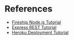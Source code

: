 # References

* [Fireship Node.js Tutorial]("https://youtu.be/ENrzD9HAZK4")
* [Express REST Tutorial](https://www.youtube.com/watch?v=-MTSQjw5DrM)
* [Heroku Deployment Tutorial]("https://www.youtube.com/watch?v=27GoRa4d15c")
